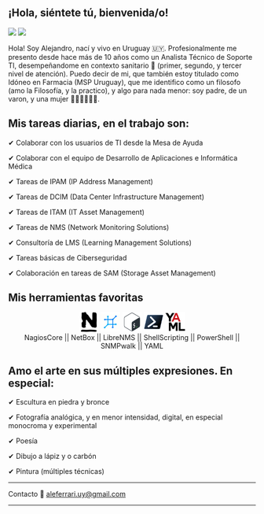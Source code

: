 ## ¡Hola, siéntete tú, bienvenida/o! 

[![](https://img.shields.io/badge/LinkedIn-0077B5?style=for-the-badge&logo=linkedin&logoColor=white)](https://www.linkedin.com/in/alejandrogabrielferrariespiga/)
[![](https://img.shields.io/badge/aleferrari.uy-0077B5?style=for-the-badge)](https://aleferrari.uy/)

<p>Hola! Soy Alejandro, nací y vivo en Uruguay 🇺🇾. Profesionalmente me presento desde hace más de 10 años como un Analista Técnico de Soporte TI, desempeñandome en contexto sanitario 🏥 (primer, segundo, y tercer nivel de atención).
Puedo decir de mi, que también estoy titulado como Idóneo en Farmacia (MSP Uruguay), que me identifico como un filosofo (amo la Filosofía, y la practico), y algo para nada menor: soy padre, de un varon, y una mujer 🙋🏻‍♂️🙋🏼‍♀️.


<h2>Mis tareas diarias, en el trabajo son:</h2>

✔ Colaborar con los usuarios de TI desde la Mesa de Ayuda

✔ Colaborar con el equipo de Desarrollo de Aplicaciones e Informática Médica

✔ Tareas de IPAM (IP Address Management)

✔ Tareas de DCIM (Data Center Infrastructure Management)

✔ Tareas de ITAM (IT Asset Management)

✔ Tareas de NMS (Network Monitoring Solutions)

✔ Consultoría de LMS (Learning Management Solutions)

✔ Tareas básicas de Ciberseguridad

✔ Colaboración en tareas de SAM (Storage Asset Management)

 

<h2>Mis herramientas favoritas</h2>
<div align="center">
   <img src="https://github.com/aleferrariuy/my-library-of-icons/blob/main/icons/Nagios/nagios_logo_icon.jpg" title="NagiosCore" alt="NagiosCore" width="40" height="40"/> 
 
   <img src="https://github.com/aleferrariuy/my-library-of-icons/blob/main/icons/NetBox/netbox256.webp" title="NetBox" alt="NetBox" width="40" height="40"/> 
 
   <img src="https://github.com/devicons/devicon/blob/master/icons/bash/bash-original.svg" title="Bash" alt="Bash" width="40" height="40"/>

   <img src="https://github.com/devicons/devicon/blob/master/icons/powershell/powershell-original.svg" title="PowerShell" alt="PowerShell" width="40" height="40"/>

   <img src="https://github.com/devicons/devicon/blob/master/icons/yaml/yaml-original.svg" title="YAML" alt="YAML" width="40" height="40"/>
</div>
<div align="center">
NagiosCore || NetBox || LibreNMS || ShellScripting || PowerShell || SNMPwalk || YAML 
</div>

 

<h2>Amo el arte en sus múltiples expresiones. En especial:</h2>

✔ Escultura en piedra y bronce

✔ Fotografía analógica, y en menor intensidad, digital, en especial monocroma y experimental

✔ Poesía

✔ Dibujo a lápiz y o carbón

✔ Pintura (múltiples técnicas)

---

Contacto 📩 aleferrari.uy@gmail.com

---
